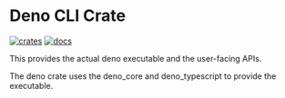 # Deno CLI Crate

[![crates](https://img.shields.io/crates/v/deno.svg)](https://crates.io/crates/deno)
[![docs](https://docs.rs/deno/badge.svg)](https://docs.rs/deno)

This provides the actual deno executable and the user-facing APIs.

The deno crate uses the deno_core and deno_typescript to provide the executable.

